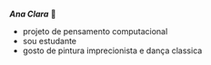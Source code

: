 ***Ana Clara***  🤍
- projeto de pensamento computacional
- sou estudante
- gosto de pintura imprecionista e dança classica
